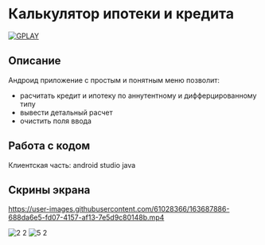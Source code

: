 # Калькулятор ипотеки и кредита

<a href="https://play.google.com/store/apps/details?id=com.dev_marinov.calculation_credit"> ![GPLAY](https://user-images.githubusercontent.com/61028366/127751951-1b8e413b-ed07-4582-8550-d56ae601f112.png)
 >></a>
## Описание 
Андроид приложение с простым и понятным меню позволит:
- расчитать кредит и ипотеку по аннутентному и дифферцированному типу
- вывести детальный расчет
- очистить поля ввода
## Работа с кодом 
Клиентская часть: android studio java

## Скрины экрана 
https://user-images.githubusercontent.com/61028366/163687886-688da6e5-fd07-4157-af13-7e5d9c80148b.mp4


![2 2](https://user-images.githubusercontent.com/61028366/127751406-ef96d599-1ea7-4345-a602-037baab97369.jpg)
![5 2](https://user-images.githubusercontent.com/61028366/127751429-2d522122-3676-458e-be8b-e8529ff11442.jpg)
